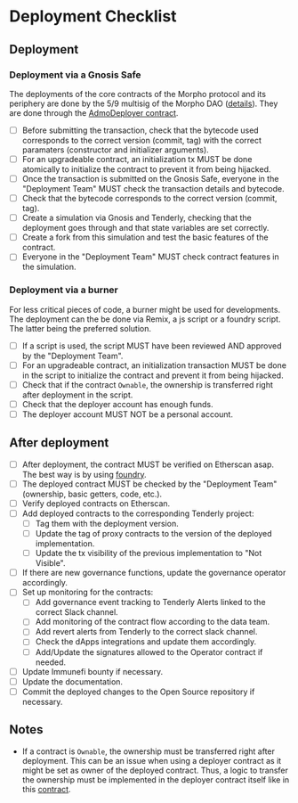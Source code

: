 # Deployment Checklist

## Deployment

### Deployment via a Gnosis Safe

The deployments of the core contracts of the Morpho protocol and its periphery are done by the 5/9 multisig of the Morpho DAO ([details](https://docs.morpho.xyz/usdmorpho/governance/zodiac-and-progressive-decentralization)). They are done through the [AdmoDeployer contract](https://etherscan.io/address/0x08072d67a6f158fe2c6f21886b0742736e925536).

- [ ] Before submitting the transaction, check that the bytecode used corresponds to the correct version (commit, tag) with the correct paramaters (constructor and initializer arguments).
- [ ] For an upgradeable contract, an initialization tx MUST be done atomically to initialize the contract to prevent it from being hijacked.
- [ ] Once the transaction is submitted on the Gnosis Safe, everyone in the "Deployment Team" MUST check the transaction details and bytecode.
- [ ] Check that the bytecode corresponds to the correct version (commit, tag).
- [ ] Create a simulation via Gnosis and Tenderly, checking that the deployment goes through and that state variables are set correctly.
- [ ] Create a fork from this simulation and test the basic features of the contract.
- [ ] Everyone in the "Deployment Team" MUST check contract features in the simulation.

### Deployment via a burner

For less critical pieces of code, a burner might be used for developments. The deployment can the be done via Remix, a js script or a foundry script. The latter being the preferred solution.

- [ ] If a script is used, the script MUST have been reviewed AND approved by the "Deployment Team".
- [ ] For an upgradeable contract, an initialization transaction MUST be done in the script to initialize the contract and prevent it from being hijacked.
- [ ] Check that if the contract `Ownable`, the ownership is transferred right after deployment in the script.
- [ ] Check that the deployer account has enough funds.
- [ ] The deployer account MUST NOT be a personal account.

## After deployment

- [ ] After deployment, the contract MUST be verified on Etherscan asap. The best way is by using [foundry](https://book.getfoundry.sh/forge/deploying?highlight=verify#verifying-a-pre-existing-contract).
- [ ] The deployed contract MUST be checked by the "Deployment Team" (ownership, basic getters, code, etc.).
- [ ] Verify deployed contracts on Etherscan.
- [ ] Add deployed contracts to the corresponding Tenderly project:
  - [ ] Tag them with the deployment version.
  - [ ] Update the tag of proxy contracts to the version of the deployed implementation.
  - [ ] Update the tx visibility of the previous implementation to "Not Visible".
- [ ] If there are new governance functions, update the governance operator accordingly.
- [ ] Set up monitoring for the contracts:
  - [ ] Add governance event tracking to Tenderly Alerts linked to the correct Slack channel.
  - [ ] Add monitoring of the contract flow according to the data team.
  - [ ] Add revert alerts from Tenderly to the correct slack channel.
  - [ ] Check the dApps integrations and update them accordingly.
  - [ ] Add/Update the signatures allowed to the Operator contract if needed.
- [ ] Update Immunefi bounty if necessary.
- [ ] Update the documentation.
- [ ] Commit the deployed changes to the Open Source repository if necessary.

## Notes

- If a contract is `Ownable`, the ownership must be transferred right after deployment. This can be an issue when using a deployer contract as it might be set as owner of the deployed contract. Thus, a logic to transfer the ownership must be implemented in the deployer contract itself like in this [contract](https://etherscan.io/address/0xd90bbca6a99a53f8b26782edb0b190a7d599c585).
